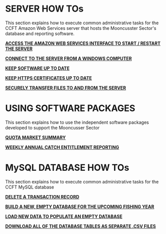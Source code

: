 # SERVER HOW TOs

This section explains how to execute common administrative tasks for the CCFT Amazon Web Services server that hosts the Mooncusster Sector's database and reporting software.

[**ACCESS THE AMAZON WEB SERVICES INTERFACE TO START / RESTART THE SERVER**](/Manuals/server_reboot.md)

[**CONNECT TO THE SERVER FROM A WINDOWS COMPUTER**](/Manuals/server_connect.md)

[**KEEP SOFTWARE UP TO DATE**](/Manuals/server_update.md)

[**KEEP HTTPS CERTIFICATES UP TO DATE**](/Manuals/https_update.md)

[**SECURELY TRANSFER FILES TO AND FROM THE SERVER**](/Manuals/WinSCP.md)

# USING SOFTWARE PACKAGES

This section explains how to use the independent software packages developed to support the Mooncusser Sector

[**QUOTA MARKET SUMMARY**](/Manuals/quota_scraper.md)

[**WEEKLY ANNUAL CATCH ENTITLEMENT REPORTING**](/Manuals/WAR.md) 

# MySQL DATABASE HOW TOs

This section explains how to execute common administrative tasks for the CCFT MySQL database

[**DELETE A TRANSACTION RECORD**](/Manuals/DeleteRec.md)

[**BUILD A NEW, EMPTY DATABASE FOR THE UPCOMING FISHING YEAR**](/Manuals/dbBuild.md)

[**LOAD NEW DATA TO POPULATE AN EMPTY DATABASE**](/Manuals/dbPop.md)

[**DOWNLOAD ALL OF THE DATABASE TABLES AS SEPARATE .CSV FILES**](/Manuals/dbDownload.md)
